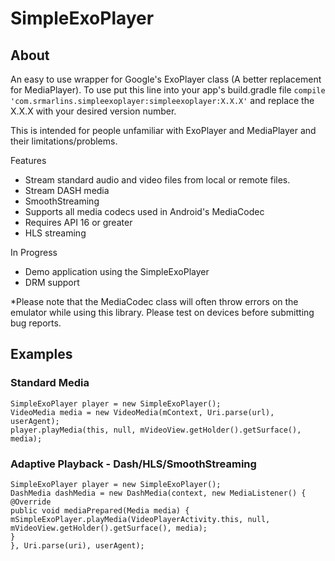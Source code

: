 # SimpleExoPlayer

## About
An easy to use wrapper for Google's ExoPlayer class (A better replacement for MediaPlayer).
To use put this line into your app's build.gradle file `compile 'com.srmarlins.simpleexoplayer:simpleexoplayer:X.X.X'` and replace the X.X.X with your desired version number.

This is intended for people unfamiliar with ExoPlayer and MediaPlayer and their limitations/problems.  

Features
  - Stream standard audio and video files from local or remote files.
  - Stream DASH media
  - SmoothStreaming
  - Supports all media codecs used in Android's MediaCodec
  - Requires API 16 or greater
  - HLS streaming
  
In Progress
   - Demo application using the SimpleExoPlayer
   - DRM support

*Please note that the MediaCodec class will often throw errors on the emulator while using this library.  Please test on devices before submitting bug reports.

## Examples
### Standard Media
    SimpleExoPlayer player = new SimpleExoPlayer();
    VideoMedia media = new VideoMedia(mContext, Uri.parse(url), userAgent);
    player.playMedia(this, null, mVideoView.getHolder().getSurface(), media);
            
### Adaptive Playback - Dash/HLS/SmoothStreaming
    SimpleExoPlayer player = new SimpleExoPlayer();
    DashMedia dashMedia = new DashMedia(context, new MediaListener() {
    @Override
    public void mediaPrepared(Media media) {
    mSimpleExoPlayer.playMedia(VideoPlayerActivity.this, null, 		mVideoView.getHolder().getSurface(), media);
    }
    }, Uri.parse(uri), userAgent);

